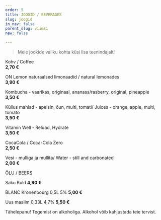```yaml
---
order: 5
title: JOOGID / BEVERAGES
slug: joogid
in_nav: false
parent_slug: viimsi
new: false

---
```

<div class="ellipsis"></div>

> Meie jookide valiku kohta küsi lisa teenindajalt!

Kohv / Coffee  
**2,70 €**

ON Lemon naturaalsed limonaadid / natural lemonades  
**3,90 €**

Kombucha - vaarikas, originaal, ananass/rasberry, original, pineapple  
**3,50 €**

Küllus mahlad - apelsin, õun, multi, tomati/ Juices - orange, apple, multi, tomato  
**3,50 €**

Vitamin Well - Reload, Hydrate  
**3,50 €**

CocaCola / Coca-Cola Zero  
**2,50 €**

Vesi - mulliga ja mullita/ Water - still and carbonated  
**2,00 €**

<span class="special"></span> ÕLU / BEERS

Saku Kuld   **4,90 €**

BLANC  Kronenbourg 0,5L 5% **5,00 €**

Uus maailm 0,33L 4,7%   **5,50 €**

<span class="koostis">Tähelepanu! Tegemist on alkoholiga.  Alkohol võib kahjustada teie tervist.</span>